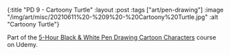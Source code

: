 {:title "PD 9 - Cartoony Turtle"
 :layout :post
 :tags ["art/pen-drawing"]
 :image "/img/art/misc/20210611%20-%209%20-%20Cartoony%20Turtle.jpg"
 :alt "Cartoony Turtle"}

Part of the [5-Hour Black & White Pen Drawing Cartoon Characters][5HBWPDCC]
course on Udemy.

[5HBWPDCC]: https://www.udemy.com/course/5-hour-black-and-white-pen-drawing-cartoon-characters/
